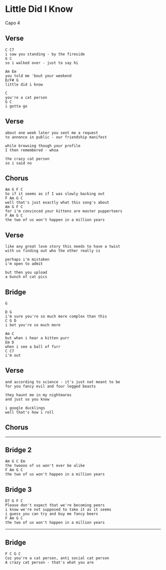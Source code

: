# Little Did I Know

Capo 4

## Verse

	C C7
	i saw you standing - by the fireside
	G C
	so i walked over - just to say hi

	Am Em
	you told me 'bout your weekend
	D/F# G
	little did i know

	C
	you're a cat person
	G C
	i gotta go

## Verse

	about one week later you sent me a request
	to annonce in public - our friendship manifest

	while browsing though your profile
	I then remembered - whoa

	the crazy cat person
	so i said no

## Chorus

	Am G F C
	So if it seems as if I was slowly backing out
	F Am G C
	well that's just exactly what this song's about
	Am G F C
	for i'm convinced your kittens are master pupperteers
	F Am G C
	the two of us won't happen in a million years

## Verse

	like any great love story this needs to have a twist
	with us finding out who the other really is

	perhaps i'm mistaken
	i'm open to admit

	but then you upload
	a bunch of cat pics

## Bridge

	G

	D G
	i'm sure you're so much more complex than this
	C G D
	i bet you're so much more

	Am C
	but when i hear a kitten purr
	Em D
	when i see a ball of furr
	C C7
	i'm out

## Verse

	and according to science - it's just not meant to be
	for you fancy evil and four legged beasts

	they haunt me in my nightmares
	and just so you know

	i google ducklings
	well that's how i roll

## Chorus

-----

## Bridge 2

	Am G C Em
	the twoooo of us won't ever be alike
	F Am G C
	the two of us won't happen in a million years


## Bridge 3

	D7 G F C
	Please don't expect that we're becoming peers
	i know we're not supposed to take it as it seems
	i guess you can try and buy me fancy beers
	F Am G C
	the two of us won't happen in a million years


----


## Bridge
	F C G C
	Coz you're a cat person, anti social cat person
	A crazy cat person - that's what you are
